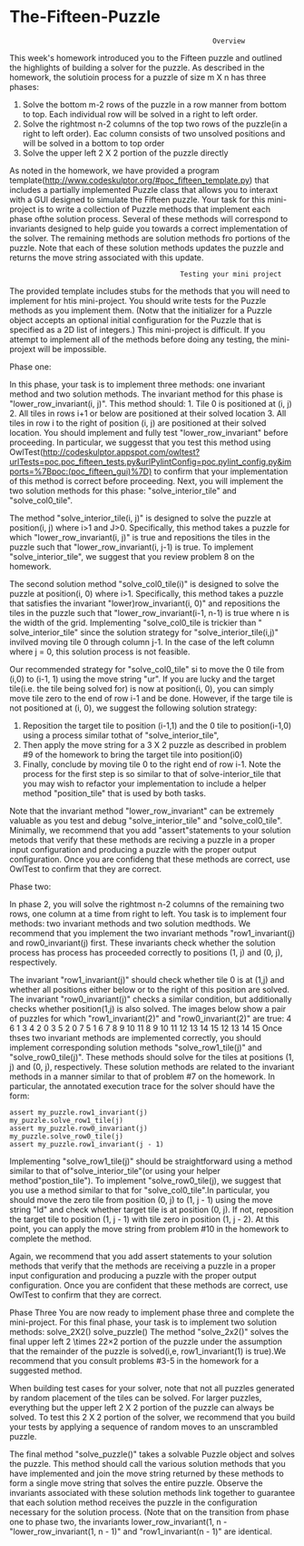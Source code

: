 # The-Fifteen-Puzzle
                                                      Overview
                                                      
This week's homework introduced you to the Fifteen puzzle and outlined the highlights of building a solver for the puzzle.
As described in the homework, the solutioin process for a puzzle of size m X n has three phases:
  1. Solve the bottom m-2 rows of the puzzle in a row manner from bottom to top. Each individual row will be solved in a right to left
     order.
  2. Solve the rightmost n-2 columns of the top two rows of the puzzle(in a right to left order). Eac column consists of two unsolved 
     positions and will be solved in a bottom to top order
  3. Solve the upper left 2 X 2 portion of the puzzle directly
  
As noted in the homework, we have provided a program template(http://www.codeskulptor.org/#poc_fifteen_template.py) that includes 
a partially implemented Puzzle class that allows you to interaxt with a GUI designed to simulate the Fifteen puzzle. Your task for this
mini-project is to write a collection of Puzzle methods that implement each phase ofthe solution process. Several of these methods will
correspond to invariants designed to help guide you towards a correct implementation of the solver. The remaining methods are solution 
methods fro portions of the puzzle. Note that each of these solution methods updates the puzzle and returns the move string associated with 
this update.

                                              Testing your mini project
The provided template includes stubs for the methods that you will need to implement for htis mini-project. You should write tests for the 
Puzzle methods as you implement them. (Notw that the initializer for a Puzzle object accepts an optional initial configuration for the 
Puzzle that is specified as a 2D list of integers.) This mini-project is difficult. If you attempt to implement all of the methods before 
doing any testing, the mini-projext will be impossible. 

Phase one:

In this phase, your task is to implement three methods: one invariant method and two solution methods. The invariant method for this phase
is "lower_row_invariant(i, j)". This method should:
    1. Tile 0 is positioned at (i, j)
    2. All tiles in rows i+1 or below are positioned at their solved location
    3. All tiles in row i to the right of position (i, j) are positioned at their solved location.
You should implement and fully test "lower_row_invariant" before proceeding. In particular, we suggesst that you test this method using
OwlTest(http://codeskulptor.appspot.com/owltest?urlTests=poc.poc_fifteen_tests.py&urlPylintConfig=poc.pylint_config.py&imports=%7Bpoc:(poc_fifteen_gui)%7D)
to confirm that your implementation of this method is correct before proceeding. Next, you will implement the two solution methods for 
this phase: "solve_interior_tile" and "solve_col0_tile".

The method "solve_interior_tile(i, j)" is designed to solve the puzzle at position(i, j) where i>1 and J>0. Specifically, this method takes 
a puzzle for which "lower_row_invariant(i, j)" is true and repositions the tiles in the puzzle such that "lower_row_invariant(i, j-1) is 
true. To implement "solve_interior_tile", we suggest that you review problem 8 on the homework.

The second solution method "solve_col0_tile(i)" is designed to solve the puzzle at position(i, 0) where i>1. Specifically, this method 
takes a puzzle that satisfies the invariant "lower)row_invariant(i, 0)" and repositions the tiles in the puzzle such that 
"lower_row_invariant(i-1, n-1) is true where n is the width of the grid. Implementing "solve_col0_tile is trickier than " solve_interior_tile"
since the solution strategy for "solve_interior_tile(i,j)" invilved moving tile 0 through column j-1. In the case of the left column 
where j = 0, this solution process is not feasible.

Our recommended strategy for "solve_col0_tile" si to move the 0 tile from (i,0) to (i-1, 1) using the move string "ur". If you are lucky 
and the target tile(i.e. the tile being solved for) is now at position(i, 0), you can simply move tile zero to the end of row i-1 and 
be done. However, if the targe tile is not positioned at (i, 0), we suggest the following solution strategy:
  1. Reposition the target tile to position (i-1,1) and the 0 tile to position(i-1,0) using a process similar tothat of "solve_interior_tile",
  2. Then apply the move string for a 3 X 2 puzzle as described in problem #9 of the homework to bring the target tile into position(i0)
  3. Finally, conclude by moving tile 0 to the right end of row i-1.
Note the process for the first step is so similar to that of solve-interior_tile that you may wish to refactor your implementation to 
include a helper method "position_tile" that is used by both tasks.

Note that the invariant method "lower_row_invariant" can be extremely valuable as you test and debug "solve_interior_tile" and "solve_col0_tile".
Minimally, we recommend that you add "assert"statements to your solution metods that verify that these methods are reciving a puzzle in a 
proper input configuration and producing a puzzle with the proper output configuration. Once you are confideng that these methods are correct,
use OwlTest to confirm that they are correct.

Phase two:

In phase 2, you will solve the rightmost n-2 columns of the remaining two rows, one column at a time from right to left. You task is to implement four methods:
  two invariant methods and two solution medthods. 
We recommend that you implement the two invariant methods "row1_invariant(j) and row0_invariant(j) first. These invariants check whether the solution process has
process has proceeded correctly to positions (1, j) and (0, j), respectively.

The invariant "row1_invariant(j)" should check whether tile 0 is at (1,j) and whether all positions either below or to the right of this position are solved. The 
invariant "row0_invariant(j)" checks a similar condition, but additionally checks whether position(1,j) is also solved.  The images below show a pair of puzzles 
for which "row1_invariant(2)" and "row0_invariant(2)" are true:
  4  6  1  3     4  2   0   3
  5  2  0  7     5  1   6   7 
  8  9 10  11    8  9  10  11
  12 13 14 15    12 13 14  15
 Once thses two invariant methods are implemented correctly, you should implement corresponding solution methods "solve_row1_tile(j)" and "solve_row0_tile(j)".
 These methods should solve for the tiles at positions (1, j) and (0, j), respectively. These solution methods are related to the invariant methods in a manner 
 similar to that of problem #7 on the homework. In particular, the annotated execution trace for the solver should have the form:
 
    assert my_puzzle.row1_invariant(j)
    my_puzzle.solve_row1_tile(j)
    assert my_puzzle.row0_invariant(j)
    my_puzzle.solve_row0_tile(j)
    assert my_puzzle.row1_invariant(j - 1)
    
Implementing "solve_row1_tile(j)" should be straightforward using a method similar to that of"solve_interior_tile"(or using your helper method"postion_tile").
To implement "solve_row0_tile(j), we suggest that you use a method similar to that for "solve_col0_tile".In particular, you should move the zero tile from 
position (0, j) to (1, j - 1) using the move string "ld" and check whether target tile is at position (0, j). If not, 
reposition the target tile to position (1, j - 1) with tile zero in position (1, j - 2). At this point, you can apply the move string from problem 
#10 in the homework to complete the method.

Again, we recommend that you add assert statements to your solution methods that verify that the methods are receiving a puzzle in a proper input configuration and producing a puzzle with the proper output configuration. Once you are confident that these methods are correct, use OwlTest to confirm that they are correct.

Phase Three
You are now ready to implement phase three and complete the mini-project. For this final phase, your task is to implement two solution methods:
  solve_2X2()
  solve_puzzle()
The method "solve_2x2()" solves the final upper left 2 \times 22×2 portion of the puzzle under the assumption that the remainder of the puzzle is solved(i,e,
row1_invariant(1) is true).We recommend that you consult problems #3-5 in the homework for a suggested method.

When building test cases for your solver, note that not all puzzles generated by random placement of the tiles can be solved. For larger puzzles, everything but
the upper left 2 X 2 portion of the puzzle can always be solved. To test this 2 X 2 portion of the solver, we recommend that you build your tests by applying a
sequence of random moves to an unscrambled puzzle.

The final method "solve_puzzle()" takes a solvable Puzzle object and solves the puzzle. This method 
should call the various solution methods that you have implemented and join the move string returned by these methods to form a single move string that solves the 
entire puzzle. Observe the invariants associated with these solution methods link together to guarantee that each solution method receives the puzzle in the 
configuration necessary for the solution process. (Note that on the transition from phase one to phase two, the invariants lower_row_invariant(1, n - "lower_row_invariant(1, n - 1)" and "row1_invariant(n - 1)" are identical.


